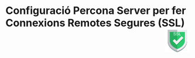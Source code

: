 # Configuració Percona Server per fer Connexions Remotes Segures (SSL) <img align="right" width="70" src="../imatges/ssl_logo.png"/>
